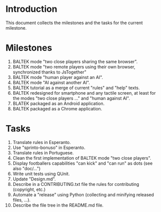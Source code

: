 # Introduction

This document collects the milestones and the tasks for the current milestone.

# Milestones

1. BALTEK mode "two close players sharing the same browser".
2. BALTEK mode "two remote players using their own browser, synchronized thanks to JsTogether"
3. BALTEK mode "human player against an AI".
4. BALTEK mode "AI against another AI".
5. BALTEK tutorial as a merge of current "rules" and "help" texts.
6. BALTEK redesigned for smartphone and any tactile screen, at least for the modes "two close players ..." and "human against AI".
7. BLATEK packaged as an Android application.
8. BALTEK packaged as a Chrome application.

# Tasks

1. Translate rules in Esperanto.
2. Use "sprinto-bonuso" in Esperanto.
3. Translate rules in Portuguese.
4. Clean the first implementation of BALTEK mode "two close players".
5. Display footballers capabilities "can kick" and "can run" as dots (see also "doc/...")
6. Write unit tests using QUnit.
7. Update "Design.md".
8. Describe in a CONTRIBUTING.txt file the rules for contributing (copyright, etc.)
9. Automate a "release" using Python (collecting and minifying released files, ...).
10. Describe the file tree in the README.md file.